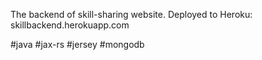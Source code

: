 The backend of skill-sharing website.
Deployed to Heroku: skillbackend.herokuapp.com

#java #jax-rs #jersey #mongodb
